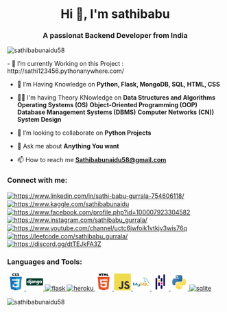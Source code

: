 <h1 align="center">Hi 👋, I'm sathibabu</h1>
<h3 align="center">A passionat Backend Developer from India</h3>

<p align="left"> <img src="https://komarev.com/ghpvc/?username=sathibabunaidu58&label=Profile%20views&color=0e75b6&style=flat" alt="sathibabunaidu58" /> </p>
 -  📝 I’m currently Working on this Project : http://sathi123456.pythonanywhere.com/

- 🌱 I’m Having Knowledge on **Python, Flask, MongoDB, SQL, HTML, CSS**

- 🤹‍♀️ I'm having Theory KNowledge on **Data Structures and Algorithms**
                                     **Operating Systems (OS)**
                                     **Object-Oriented Programming (OOP)**
                                     **Database Management Systems (DBMS)**
                                     **Computer Networks (CN))**
                                     **System Design**

- 👯 I’m looking to collaborate on **Python Projects**

- 💬 Ask me about **Anything You want**

- 📫 How to reach me **Sathibabunaidu58@gmail.com**

<h3 align="left">Connect with me:</h3>
<p align="left">
<a href="https://linkedin.com/in/https://www.linkedin.com/in/sathi-babu-gurrala-754606118/" target="blank"><img align="center" src="https://raw.githubusercontent.com/rahuldkjain/github-profile-readme-generator/master/src/images/icons/Social/linked-in-alt.svg" alt="https://www.linkedin.com/in/sathi-babu-gurrala-754606118/" height="30" width="40" /></a>
<a href="https://kaggle.com/https://www.kaggle.com/sathibabunaidu" target="blank"><img align="center" src="https://raw.githubusercontent.com/rahuldkjain/github-profile-readme-generator/master/src/images/icons/Social/kaggle.svg" alt="https://www.kaggle.com/sathibabunaidu" height="30" width="40" /></a>
<a href="https://fb.com/https://www.facebook.com/profile.php?id=100007923304582" target="blank"><img align="center" src="https://raw.githubusercontent.com/rahuldkjain/github-profile-readme-generator/master/src/images/icons/Social/facebook.svg" alt="https://www.facebook.com/profile.php?id=100007923304582" height="30" width="40" /></a>
<a href="https://instagram.com/https://www.instagram.com/sathibabu_gurrala/" target="blank"><img align="center" src="https://raw.githubusercontent.com/rahuldkjain/github-profile-readme-generator/master/src/images/icons/Social/instagram.svg" alt="https://www.instagram.com/sathibabu_gurrala/" height="30" width="40" /></a>
<a href="https://www.youtube.com/c/https://www.youtube.com/channel/uctc6jwfoik1vtkjv3wis76q" target="blank"><img align="center" src="https://raw.githubusercontent.com/rahuldkjain/github-profile-readme-generator/master/src/images/icons/Social/youtube.svg" alt="https://www.youtube.com/channel/uctc6jwfoik1vtkjv3wis76q" height="30" width="40" /></a>
<a href="https://www.leetcode.com/https://leetcode.com/sathibabu_gurrala/" target="blank"><img align="center" src="https://raw.githubusercontent.com/rahuldkjain/github-profile-readme-generator/master/src/images/icons/Social/leet-code.svg" alt="https://leetcode.com/sathibabu_gurrala/" height="30" width="40" /></a>
<a href="https://discord.gg/https://discord.gg/dtTEJkFA3Z" target="blank"><img align="center" src="https://raw.githubusercontent.com/rahuldkjain/github-profile-readme-generator/master/src/images/icons/Social/discord.svg" alt="https://discord.gg/dtTEJkFA3Z" height="30" width="40" /></a>
</p>

<h3 align="left">Languages and Tools:</h3>
<p align="left"> <a href="https://www.w3schools.com/css/" target="_blank" rel="noreferrer"> <img src="https://raw.githubusercontent.com/devicons/devicon/master/icons/css3/css3-original-wordmark.svg" alt="css3" width="40" height="40"/> </a> <a href="https://www.djangoproject.com/" target="_blank" rel="noreferrer"> <img src="https://raw.githubusercontent.com/devicons/devicon/master/icons/django/django-original.svg" alt="django" width="40" height="40"/> </a> <a href="https://flask.palletsprojects.com/" target="_blank" rel="noreferrer"> <img src="https://www.vectorlogo.zone/logos/pocoo_flask/pocoo_flask-icon.svg" alt="flask" width="40" height="40"/> </a> <a href="https://heroku.com" target="_blank" rel="noreferrer"> <img src="https://www.vectorlogo.zone/logos/heroku/heroku-icon.svg" alt="heroku" width="40" height="40"/> </a> <a href="https://www.w3.org/html/" target="_blank" rel="noreferrer"> <img src="https://raw.githubusercontent.com/devicons/devicon/master/icons/html5/html5-original-wordmark.svg" alt="html5" width="40" height="40"/> </a> <a href="https://developer.mozilla.org/en-US/docs/Web/JavaScript" target="_blank" rel="noreferrer"> <img src="https://raw.githubusercontent.com/devicons/devicon/master/icons/javascript/javascript-original.svg" alt="javascript" width="40" height="40"/> </a> <a href="https://www.mysql.com/" target="_blank" rel="noreferrer"> <img src="https://raw.githubusercontent.com/devicons/devicon/master/icons/mysql/mysql-original-wordmark.svg" alt="mysql" width="40" height="40"/> </a> <a href="https://pandas.pydata.org/" target="_blank" rel="noreferrer"> <img src="https://raw.githubusercontent.com/devicons/devicon/2ae2a900d2f041da66e950e4d48052658d850630/icons/pandas/pandas-original.svg" alt="pandas" width="40" height="40"/> </a> <a href="https://www.python.org" target="_blank" rel="noreferrer"> <img src="https://raw.githubusercontent.com/devicons/devicon/master/icons/python/python-original.svg" alt="python" width="40" height="40"/> </a> <a href="https://www.sqlite.org/" target="_blank" rel="noreferrer"> <img src="https://www.vectorlogo.zone/logos/sqlite/sqlite-icon.svg" alt="sqlite" width="40" height="40"/> </a> </p>

<p><img align="center" src="https://github-readme-stats.vercel.app/api/top-langs?username=sathibabunaidu58&show_icons=true&locale=en&layout=compact" alt="sathibabunaidu58" /></p>
